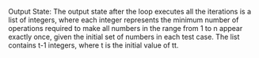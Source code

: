 Output State: The output state after the loop executes all the iterations is a list of integers, where each integer represents the minimum number of operations required to make all numbers in the range from 1 to n appear exactly once, given the initial set of numbers in each test case. The list contains t-1 integers, where t is the initial value of tt.